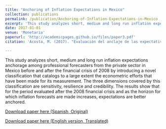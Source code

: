 ```yaml
---
title: "Anchoring of Inflation Expectations in Mexico"
collection: publications
permalink: /publication/Anchoring-of-Inflation-Expectations-in-Mexico
excerpt: 'This study analyzes short, medium and long run inflation expectations anchorage among professional forecasters from the private sector in Mexico before and after the financial crisis of 2008 by introducing a novel classification that catalogs to a large extent the econometric efforts that have been made for its measurement. The three dimensions covered by this classification are sensitivity, resilience and credibility. The results show that for the period evaluated after the 2008 financial crisis and as the horizon for which inflation forecasts are made increases, expectations are better anchored.'
date: 2017-01-01
venue: 'Monetaria'
paperurl: 'http://academicpages.github.io/files/paper3.pdf'
citation: 'Acosta, M. (2017). "Evaluación del anclaje de las expectativas de inflación en México; <i> Monetaria </i>. 39.1: 101-140'

---
```

This study analyzes short, medium and long run inflation expectations anchorage among professional forecasters from the private sector in Mexico before and after the financial crisis of 2008 by introducing a novel classification that catalogs to a large extent the econometric efforts that have been made for its measurement. The three dimensions covered by this classification are sensitivity, resilience and credibility. The results show that for the period evaluated after the 2008 financial crisis and as the horizon for which inflation forecasts are made increases, expectations are better anchored.

[Download paper here (Spanish, Original)](https://www.cemla.org/PDF/monetaria/PUB_MON_XXXIX-01-03.pdf)

[Download paper here (English version, Translated)](https://www.cemla.org/PDF/monetaria/PUB-MON-V-01-03.pdf)
